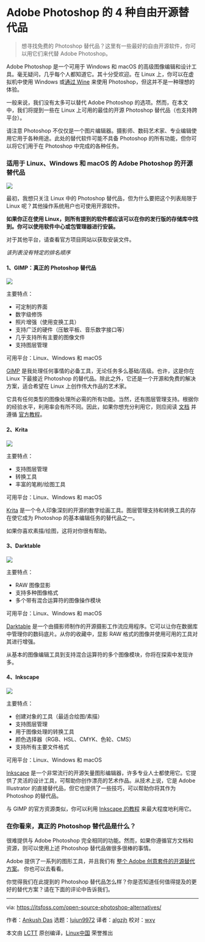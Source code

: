[#]: collector: (lujun9972)
[#]: translator: (algzjh)
[#]: reviewer: (wxy)
[#]: publisher: ( )
[#]: url: ( )
[#]: subject: (4 Free and Open Source Alternatives to Adobe Photoshop)
[#]: via: (https://itsfoss.com/open-source-photoshop-alternatives/)
[#]: author: (Ankush Das https://itsfoss.com/author/ankush/)

Adobe Photoshop 的 4 种自由开源替代品
======

> 想寻找免费的 Photoshop 替代品？这里有一些最好的自由开源软件，你可以用它们来代替 Adobe Photoshop。

Adobe Photoshop 是一个可用于 Windows 和 macOS 的高级图像编辑和设计工具。毫无疑问，几乎每个人都知道它。其十分受欢迎。在 Linux 上，你可以在虚拟机中使用 Windows 或[通过 Wine][1] 来使用 Photoshop，但这并不是一种理想的体验。

一般来说，我们没有太多可以替代 Adobe Photoshop 的选项。然而，在本文中，我们将提到一些在 Linux 上可用的最佳的开源 Photoshop 替代品（也支持跨平台）。

请注意 Photoshop 不仅仅是一个图片编辑器。摄影师、数码艺术家、专业编辑使用它用于各种用途。此处的替代软件可能不具备 Photoshop 的所有功能，但你可以将它们用于在 Photoshop 中完成的各种任务。

### 适用于 Linux、Windows 和 macOS 的 Adobe Photoshop 的开源替代品

![][2]

最初，我想只关注 Linux 中的 Photoshop 替代品，但为什么要把这个列表局限于 Linux 呢？其他操作系统用户也可使用开源软件。

**如果你正在使用 Linux，则所有提到的软件都应该可以在你的发行版的存储库中找到。你可以使用软件中心或包管理器进行安装。**

对于其他平台，请查看官方项目网站以获取安装文件。

*该列表没有特定的排名顺序*

#### 1、GIMP：真正的 Photoshop 替代品

![][3]

主要特点：

  * 可定制的界面
  * 数字级修饰
  * 照片增强（使用变换工具）
  * 支持广泛的硬件（压敏平板、音乐数字接口等）
  * 几乎支持所有主要的图像文件
  * 支持图层管理

可用平台：Linux、Windows 和 macOS

[GIMP][4] 是我处理任何事情的必备工具，无论任务多么基础/高级。也许，这是你在 Linux 下最接近 Photoshop 的替代品。除此之外，它还是一个开源和免费的解决方案，适合希望在 Linux 上创作伟大作品的艺术家。

它具有任何类型的图像处理所必需的所有功能。当然，还有图层管理支持。根据你的经验水平，利用率会有所不同。因此，如果你想充分利用它，则应阅读 [文档][5] 并遵循 [官方教程][6]。

#### 2、Krita

![][7]

主要特点：

  * 支持图层管理
  * 转换工具
  * 丰富的笔刷/绘图工具

可用平台：Linux、Windows 和 macOS

[Krita][8] 是一个令人印象深刻的开源的数字绘画工具。图层管理支持和转换工具的存在使它成为 Photoshop 的基本编辑任务的替代品之一。

如果你喜欢素描/绘图，这将对你很有帮助。

#### 3、Darktable

![][9]

主要特点：

  * RAW 图像显影
  * 支持多种图像格式
  * 多个带有混合运算符的图像操作模块

可用平台：Linux、Windows 和 macOS

[Darktable][10] 是一个由摄影师制作的开源摄影工作流应用程序。它可以让你在数据库中管理你的数码底片。从你的收藏中，显影 RAW 格式的图像并使用可用的工具对其进行增强。

从基本的图像编辑工具到支持混合运算符的多个图像模块，你将在探索中发现许多。

#### 4、Inkscape

![][11]

主要特点：

  * 创建对象的工具（最适合绘图/素描）
  * 支持图层管理
  * 用于图像处理的转换工具
  * 颜色选择器（RGB、HSL、CMYK、色轮、CMS）
  * 支持所有主要文件格式

可用平台：Linux、Windows 和 macOS

[Inkscape][12] 是一个非常流行的开源矢量图形编辑器，许多专业人士都使用它。它提供了灵活的设计工具，可帮助你创作漂亮的艺术作品。从技术上说，它是 Adobe Illustrator 的直接替代品，但它也提供了一些技巧，可以帮助你将其作为 Photoshop 的替代品。

与 GIMP 的官方资源类似，你可以利用 [Inkscape 的教程][13] 来最大程度地利用它。

### 在你看来，真正的 Photoshop 替代品是什么？

很难提供与 Adobe Photoshop 完全相同的功能。然而，如果你遵循官方文档和资源，则可以使用上述 Photoshop 替代品做很多很棒的事情。

Adobe 提供了一系列的图形工具，并且我们有 [整个 Adobe 创意套件的开源替代方案][14]。 你也可以去看看。

你觉得我们在此提到的 Photoshop 替代品怎么样？你是否知道任何值得提及的更好的替代方案？请在下面的评论中告诉我们。

--------------------------------------------------------------------------------

via: https://itsfoss.com/open-source-photoshop-alternatives/

作者：[Ankush Das][a]
选题：[lujun9972][b]
译者：[algzjh](https://github.com/algzjh)
校对：[wxy](https://github.com/wxy)

本文由 [LCTT](https://github.com/LCTT/TranslateProject) 原创编译，[Linux中国](https://linux.cn/) 荣誉推出

[a]: https://itsfoss.com/author/ankush/
[b]: https://github.com/lujun9972
[1]: https://itsfoss.com/install-latest-wine/
[2]: https://i2.wp.com/itsfoss.com/wp-content/uploads/2019/10/open_source_photoshop_alternatives.png?ssl=1
[3]: https://i1.wp.com/itsfoss.com/wp-content/uploads/2018/08/gimp-screenshot.jpg?ssl=1
[4]: https://www.gimp.org/
[5]: https://www.gimp.org/docs/
[6]: https://www.gimp.org/tutorials/
[7]: https://i2.wp.com/itsfoss.com/wp-content/uploads/2019/09/krita-paint.png?ssl=1
[8]: https://krita.org/
[9]: https://i2.wp.com/itsfoss.com/wp-content/uploads/2019/09/darktable.jpg?ssl=1
[10]: https://www.darktable.org/
[11]: https://i2.wp.com/itsfoss.com/wp-content/uploads/2017/12/inkscape-screenshot.jpg?ssl=1
[12]: https://inkscape.org/
[13]: https://inkscape.org/learn/
[14]: https://itsfoss.com/adobe-alternatives-linux/
